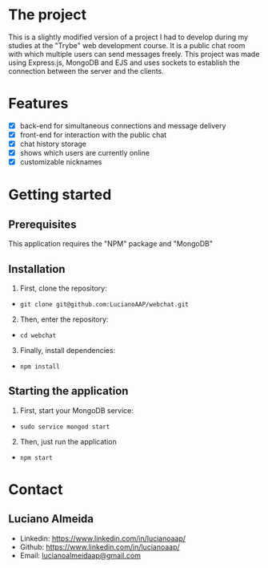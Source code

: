 # The project

This is a slightly modified version of a project I had to develop during my studies at the "Trybe" web development course. It is a public chat room with which multiple users can send messages freely. This project was made using Express.js, MongoDB and EJS and uses sockets to establish the connection between the server and the clients.

# Features

- [x] back-end for simultaneous connections and message delivery
- [x] front-end for interaction with the public chat
- [x] chat history storage
- [x] shows which users are currently online
- [x] customizable nicknames

# Getting started

## Prerequisites

This application requires the "NPM" package and "MongoDB"

## Installation

1. First, clone the repository:
- `git clone git@github.com:LucianoAAP/webchat.git`
2. Then, enter the repository:
- `cd webchat`
3. Finally, install dependencies:
- `npm install`

## Starting the application

1. First, start your MongoDB service:
- `sudo service mongod start`
2. Then, just run the application
- `npm start`

# Contact

## Luciano Almeida

- Linkedin: https://www.linkedin.com/in/lucianoaap/
- Github: https://www.linkedin.com/in/lucianoaap/
- Email: lucianoalmeidaap@gmail.com
